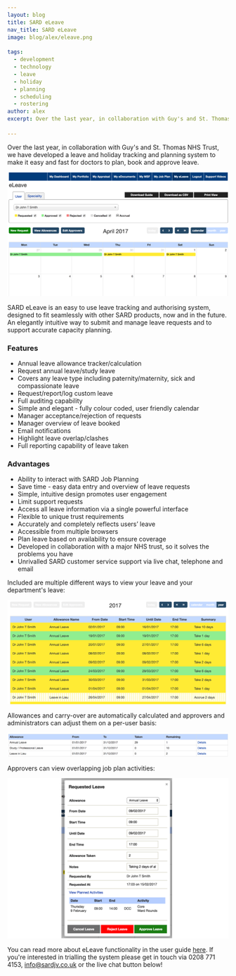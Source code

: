 ```yaml
---
layout: blog
title: SARD eLeave
nav_title: SARD eLeave
image: blog/alex/eleave.png

tags:
  - development
  - technology
  - leave
  - holiday
  - planning
  - scheduling
  - rostering
author: alex
excerpt: Over the last year, in collaboration with Guy's and St. Thomas NHS Trust, we have developed a leave and holiday tracking and planning system to make it easy and fast for doctors to plan, book and approve leave.

---
```


Over the last year, in collaboration with Guy's and St. Thomas NHS Trust, we have developed a leave and holiday tracking and planning system to make it easy and fast for doctors to plan, book and approve leave.

![eLeave Product](/images/blog/alex/eleave.png)

SARD eLeave is an easy to use leave tracking and authorising system, designed to fit seamlessly with other SARD products, now and in the future. An elegantly intuitive way to submit and manage leave requests and to support accurate capacity planning.

### Features

* Annual leave allowance tracker/calculation
* Request annual leave/study leave
* Covers any leave type including paternity/maternity, sick and compassionate leave
* Request/report/log custom leave
* Full auditing capability
* Simple and elegant - fully colour coded, user friendly calendar
* Manager acceptance/rejection of requests
* Manager overview of leave booked
* Email notifications
* Highlight leave overlap/clashes
* Full reporting capability of leave taken

### Advantages

* Ability to interact with SARD Job Planning
* Save time - easy data entry and overview of leave requests
* Simple, intuitive design promotes user engagement
* Limit support requests
* Access all leave information via a single powerful interface
* Flexible to unique trust requirements
* Accurately and completely reflects users’ leave
* Accessible from multiple browsers
* Plan leave based on availability to ensure coverage
* Developed in collaboration with a major NHS trust, so it solves the problems you have
* Unrivalled SARD customer service support via live chat, telephone and email

Included are multiple different ways to view your leave and your department's leave:

![eLeave Year List](/images/blog/alex/eleave_year_list.png)

Allowances and carry-over are automatically calculated and approvers and administrators can adjust them on a per-user basis:

![eLeave Allowances](/images/blog/alex/eleave_allowances.png)

Approvers can view overlapping job plan activities:

![eLeave Approval](/images/blog/alex/eleave_approval.png)

You can read more about eLeave functionality in the user guide [here](http://www.sardjv.co.uk/pdfs/eleave.pdf). If you're interested in trialling the system please get in touch via 0208 771 4153, [info@sardjv.co.uk](mailto:info@sardjv.co.uk) or the live chat button below!

